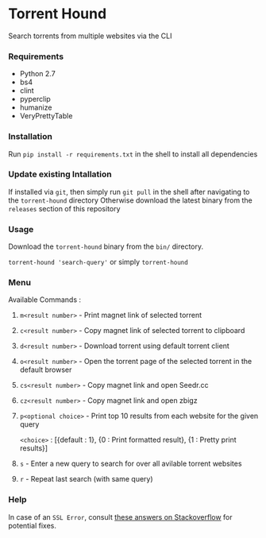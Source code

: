 # Torrent Hound
Search torrents from multiple websites via the CLI


### Requirements
- Python 2.7
- bs4
- clint
- pyperclip
- humanize
- VeryPrettyTable


### Installation
Run `pip install -r requirements.txt` in the shell to install all dependencies


### Update existing Intallation
If installed via `git`, then simply run `git pull` in the shell after navigating to the `torrent-hound` directory
Otherwise download the latest binary from the `releases` section of this repository


### Usage
Download the `torrent-hound` binary from the `bin/` directory.

`torrent-hound 'search-query'` or simply `torrent-hound`


### Menu
Available Commands :

  1. `m<result number>` - Print magnet link of selected torrent   
  2. `c<result number>` - Copy magnet link of selected torrent to clipboard
  3. `d<result number>` - Download torrent using default torrent client
  4. `o<result number>` - Open the torrent page of the selected torrent in the default browser
  5. `cs<result number>` - Copy magnet link and open Seedr.cc
  6. `cz<result number>` - Copy magnet link and open zbigz
  7. `p<optional choice>` - Print top 10 results from each website for the given query
     
     `<choice>` : [{default : 1}, {0 : Print formatted result}, {1 : Pretty print results}]        
  8. `s` - Enter a new query to search for over all avilable torrent websites
  9. `r` - Repeat last search (with same query)


### Help
In case of an `SSL Error`, consult [these answers on Stackoverflow](https://stackoverflow.com/questions/31649390/python-requests-ssl-handshake-failure) for potential fixes.